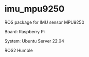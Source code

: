 # imu_mpu9250

ROS package for IMU sensor MPU9250 

Board: Raspberry Pi

System: Ubuntu Server 22.04

ROS2 Humble
